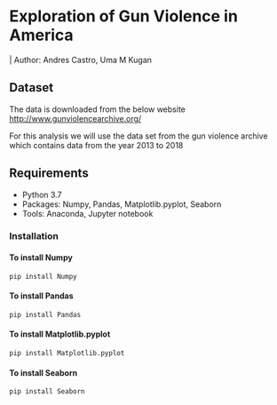 # Exploration of Gun Violence in America

| Author: Andres Castro, Uma M Kugan

## Dataset

The data is downloaded from the below website
http://www.gunviolencearchive.org/

For this analysis we will use the data set from the gun violence archive which contains data from the year 2013 to 2018 


## Requirements

* Python 3.7
* Packages: Numpy, Pandas, Matplotlib.pyplot, Seaborn
* Tools: Anaconda, Jupyter notebook

### Installation


#### To install Numpy
```
pip install Numpy
```
#### To install Pandas
```
pip install Pandas
```
#### To install Matplotlib.pyplot
```
pip install Matplotlib.pyplot
```
#### To install Seaborn
```
pip install Seaborn
```
